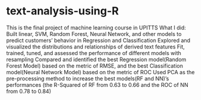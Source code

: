 # text-analysis-using-R
This is the final project of machine learning course in UPITTS
What I did:
  Built linear, SVM, Random Forest, Neural Network, and other models to predict customers’ behavior in Regression and Classification
  Explored and visualized the distributions and relationships of derived text features
  Fit, trained, tuned, and assessed the performance of different models with resampling
  Compared and identified the best Regression model(Random Forest Model) based on the metric of RMSE, and the best Classification model(Neural Network Model) based on the metric of ROC
  Used PCA as the pre-processing method to increase the best models(RF and NN)’s performances (the R-Squared of RF from 0.63 to 0.66 and the ROC of NN from 0.78 to 0.84)
